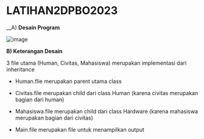 # LATIHAN2DPBO2023

__A) __Desain Program__

![image](https://user-images.githubusercontent.com/99590350/218919338-b20bee07-ee5d-4e90-8b26-4f9b47b4f081.png)

__B) Keterangan Desain__

3 file utama (Human, Civitas, Mahasiswa) merupakan implementasi dari inheritance

- Human.flie merupakan parent utama class
- Civitas.file merupakan child dari class Human (karena civitas merupakan bagian dari human)
- Mahasiswa.file merupakan child dari class Hardware  (karena mahasiswa merupakan bagian dari civitas)

- Main.file merupakan file untuk menampilkan output
